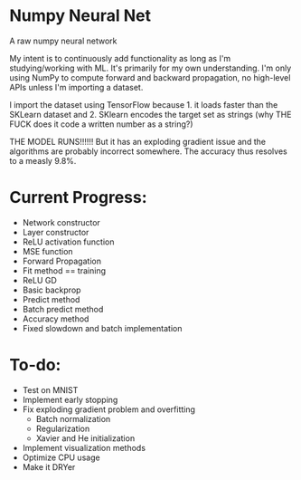 # Numpy Neural Net
A raw numpy neural network

My intent is to continuously add functionality as long as I'm studying/working with ML. It's primarily for my own understanding. I'm only using NumPy to compute forward and backward propagation, no high-level APIs unless I'm importing a dataset.

I import the dataset using TensorFlow because 1. it loads faster than the SKLearn dataset and 2. SKlearn encodes the target set as strings (why THE FUCK does it code a written number as a string?)

THE MODEL RUNS!!!!!! But it has an exploding gradient issue and the algorithms are probably incorrect somewhere. The accuracy thus resolves to a measly 9.8%. 

# Current Progress:
 - Network constructor
 - Layer constructor
 - ReLU activation function
 - MSE function
 - Forward Propagation
 - Fit method == training
 - ReLU GD
 - Basic backprop
 - Predict method
 - Batch predict method
 - Accuracy method
 - Fixed slowdown and batch implementation
 
 # To-do:
 - Test on MNIST
 - Implement early stopping
 - Fix exploding gradient problem and overfitting
   - Batch normalization
   - Regularization
   - Xavier and He initialization
 - Implement visualization methods
 - Optimize CPU usage
 - Make it DRYer
 
